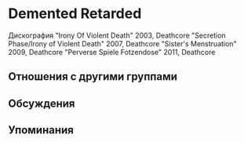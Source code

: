 # Demented Retarded

Дискография
"Irony Of Violent Death" 2003, Deathcore
"Secretion Phase/Irony of Violent Death" 2007, Deathcore
"Sister's Menstruation" 2009, Deathcore
"Perverse Spiele Fotzendose" 2011, Deathcore

## Отношения с другими группами


## Обсуждения


## Упоминания

